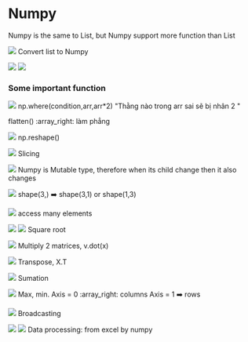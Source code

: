 # Numpy
Numpy is the same to List, but Numpy support more function than List

![](https://i.imgur.com/xqHIgeN.png)
Convert list to Numpy

![](https://i.imgur.com/J9H0eqy.png)
![](https://i.imgur.com/0TsTVZn.png)

### Some important function 
![](https://i.imgur.com/t2tbNoG.png)
np.where(condition,arr,arr*2)
"Thằng nào trong arr sai sẽ bị nhân 2 "

flatten() :array_right: làm phẳng

![](https://i.imgur.com/9K3JMVw.png)
np.reshape()

![](https://i.imgur.com/ChSG9LW.png)
Slicing

![](https://i.imgur.com/IQAuyPB.png)
Numpy is Mutable type, therefore when its child change then it also changes

![](https://i.imgur.com/lVXOlUE.png)
shape(3,) :arrow_right: shape(3,1) or shape(1,3)

![](https://i.imgur.com/J3KlFfO.png)
access many elements

![](https://i.imgur.com/Bq1nyXh.png)
![](https://i.imgur.com/qsbD4vB.png)
Square root

![](https://i.imgur.com/57LsL9J.png)
Multiply 2 matrices, v.dot(x)

![](https://i.imgur.com/JcScYOi.png)
Transpose, X.T

![](https://i.imgur.com/2VkZZbN.png)
Sumation

![](https://i.imgur.com/p2iXKrt.png)
Max, min. Axis = 0 :array_right: columns
Axis = 1 :arrow_right: rows

![](https://i.imgur.com/Rlzhaft.png)
Broadcasting

![](https://i.imgur.com/3Wnv3Yh.png)
![](https://i.imgur.com/FSPydM8.png)
Data processing: from excel by numpy

